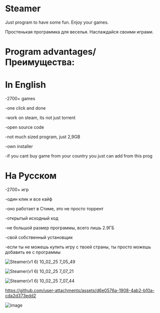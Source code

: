# Steamer
Just program to have some fun. Enjoy your games.

Простенькая программка для веселья. Наслаждайся своими играми.
# Program advantages/Преимущества:

# In English

-2700+ games

-one click and done

-work on steam, its not just torrent

-open source code

-not much sized program, just 2,9GB

-own installer 

-if you cant buy game from your country you just can add from this prog




# На Русском

-2700+ игр

-один клик и все кайф

-оно работает в Стиме, это не просто торрент 

-открытый исходный код

-не большой размер программы, всего лишь 2.9ГБ

-свой собственный установщик 

-если ты не можешь купить игру с твоей страны, ты просто можешь добавить ее с программы 



![Steamer(v1 6) 10_02_25 7_05_49](https://github.com/user-attachments/assets/796eb52f-2b02-40cc-8a7c-8009d4ac75e2)

![Steamer(v1 6) 10_02_25 7_07_21](https://github.com/user-attachments/assets/6e2133c8-5fc1-49c4-9bcf-b274fe8793ec)

![Steamer(v1 6) 10_02_25 7_07_44](https://github.com/user-attachments/assets/eb13f264-568a-48f1-a336-b66eec0b3be8)

https://github.com/user-attachments/assets/d6e0576a-1908-4ab2-b10a-cda2d373edd2




![image](https://github.com/user-attachments/assets/a5f0b04d-e83a-4b41-8ab8-f00d5d61800c)
